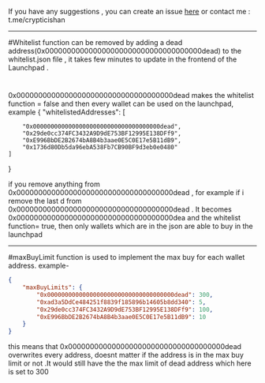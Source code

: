 If you have any suggestions , you can create an issue [here]([url](https://github.com/parzivalishan/newsuper/issues)) or contact me : t.me/crypticishan 

---

#Whitelist function can be removed by adding a dead address(0x000000000000000000000000000000000000dead) to the whitelist.json file , it takes few minutes to update in the frontend of the Launchpad .
#
0x000000000000000000000000000000000000dead makes the whitelist function = false and then every wallet can be used on the launchpad, example
{
    "whitelistedAddresses": [

        "0x000000000000000000000000000000000000dead",
        "0x29de0cc374FC3432A9D9dE753BF12995E138DFf9",
        "0xE996BbDE2B2674bA8B4b3aae0E5C0E17e5B11dB9",
        "0x1736d80Db5da96ebA538Fb7CB90BF9d3eb0e0480"
    ]
}

if you remove anything from 0x000000000000000000000000000000000000dead , for example if i remove the last d from 0x000000000000000000000000000000000000dead . It becomes 0x000000000000000000000000000000000000dea and the whitelist function= true, then only wallets which are in the json are able to buy in the launchpad

---


 #maxBuyLimit function is used to implement the max buy for each wallet address. example-
```json
{
    "maxBuyLimits": {
        "0x000000000000000000000000000000000000dead": 300,
        "0xad3a5DdCe484251f8839f185896b14605b8dd340": 5,
        "0x29de0cc374FC3432A9D9dE753BF12995E138DFf9": 100,
        "0xE996BbDE2B2674bA8B4b3aae0E5C0E17e5B11dB9": 10
    }
}
```


this means that 0x000000000000000000000000000000000000dead overwrites every address, doesnt matter if the address is in the max buy limit or not .It would still have the the max limit of dead address which here is set to 300 

